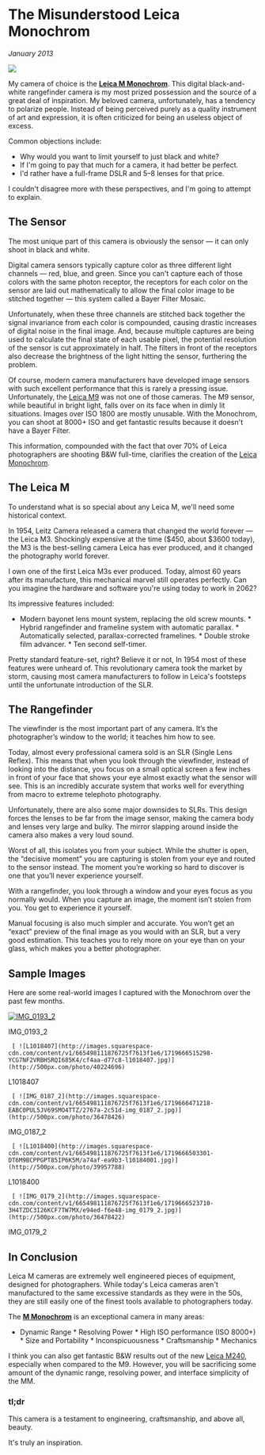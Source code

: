 # The Misunderstood Leica Monochrom
*January 2013*





![](https://images.squarespace-cdn.com/content/v1/665498111876725f7613f1e6/1719666469848-VPGMZWK1NYPB8RQRM3BY/24205-img.jpg)

My camera of choice is the [**Leica M Monochrom**](http://www.amazon.com/gp/product/B0082ES6HA/ref=as_li_ss_tl?ie=UTF8&camp=1789&creative=390957&creativeASIN=B0082ES6HA&linkCode=as2&tag=bookforkind-20). This digital black-and-white rangefinder camera is my most prized possession and the source of a great deal of inspiration. My beloved camera, unfortunately, has a tendency to polarize people. Instead of being perceived purely as a quality instrument of art and expression, it is often criticized for being an useless object of excess.

 Common objections include:

 * Why would you want to limit yourself to just black and white?
* If I'm going to pay that much for a camera, it had better be perfect.
* I'd rather have a full\-frame DSLR and 5–8 lenses for that price.

 I couldn't disagree more with these perspectives, and I'm going to attempt to explain.

 ## The Sensor

 The most unique part of this camera is obviously the sensor — it can only shoot in black and white.

 Digital camera sensors typically capture color as three different light channels — red, blue, and green. Since you can't capture each of those colors with the same photon receptor, the receptors for each color on the sensor are laid out mathematically to allow the final color image to be stitched together — this system called a Bayer Filter Mosaic.

 Unfortunately, when these three channels are stitched back together the signal invariance from each color is compounded, causing drastic increases of digital noise in the final image. And, because multiple captures are being used to calculate the final state of each usable pixel, the potential resolution of the sensor is cut approximately in half. The filters in front of the receptors also decrease the brightness of the light hitting the sensor, furthering the problem.

 Of course, modern camera manufacturers have developed image sensors with such excellent performance that this is rarely a pressing issue. Unfortunately, the [Leica M9](http://www.amazon.com/gp/product/B002NX13LC/ref=as_li_ss_tl?ie=UTF8&camp=1789&creative=390957&creativeASIN=B002NX13LC&linkCode=as2&tag=bookforkind-20) was not one of those cameras. The M9 sensor, while beautiful in bright light, falls over on its face when in dimly lit situations. Images over ISO 1800 are mostly unusable. With the Monochrom, you can shoot at 8000\+ ISO and get fantastic results because it doesn't have a Bayer Filter.

 This information, compounded with the fact that over 70% of Leica photographers are shooting B\&W full\-time, clarifies the creation of the [Leica Monochrom](http://www.amazon.com/gp/product/B0082ES6HA/ref=as_li_ss_tl?ie=UTF8&camp=1789&creative=390957&creativeASIN=B0082ES6HA&linkCode=as2&tag=bookforkind-20).

 ## The Leica M

 To understand what is so special about any Leica M, we'll need some historical context.

 In 1954, Leitz Camera released a camera that changed the world forever — the Leica M3\. Shockingly expensive at the time ($450, about $3600 today), the M3 is the best\-selling camera Leica has ever produced, and it changed the photography world forever.

 I own one of the first Leica M3s ever produced. Today, almost 60 years after its manufacture, this mechanical marvel still operates perfectly. Can you imagine the hardware and software you're using today to work in 2062?

 Its impressive features included:

 * Modern bayonet lens mount system, replacing the old screw mounts. \* Hybrid rangefinder and frameline system with automatic parallax. \* Automatically selected, parallax\-corrected framelines. \* Double stroke film advancer. \* Ten second self\-timer.

 Pretty standard feature\-set, right? Believe it or not, In 1954 most of these features were unheard of. This revolutionary camera took the market by storm, causing most camera manufacturers to follow in Leica's footsteps until the unfortunate introduction of the SLR.

 ## The Rangefinder

 The viewfinder is the most important part of any camera. It’s the photographer’s window to the world; it teaches him how to see.

 Today, almost every professional camera sold is an SLR (Single Lens Reflex). This means that when you look through the viewfinder, instead of looking into the distance, you focus on a small optical screen a few inches in front of your face that shows your eye almost exactly what the sensor will see. This is an incredibly accurate system that works well for everything from macro to extreme telephoto photography.

 Unfortunately, there are also some major downsides to SLRs. This design forces the lenses to be far from the image sensor, making the camera body and lenses very large and bulky. The mirror slapping around inside the camera also makes a very loud sound.

 Worst of all, this isolates you from your subject. While the shutter is open, the “decisive moment” you are capturing is stolen from your eye and routed to the sensor instead. The moment you’re working so hard to discover is one that you’ll never experience yourself.

 With a rangefinder, you look through a window and your eyes focus as you normally would. When you capture an image, the moment isn’t stolen from you. You get to experience it yourself.

 Manual focusing is also much simpler and accurate. You won’t get an “exact” preview of the final image as you would with an SLR, but a very good estimation. This teaches you to rely more on your eye than on your glass, which makes you a better photographer.

 ## Sample Images

 Here are some real\-world images I captured with the Monochrom over the past few months.

   [ ![IMG_0193_2](http://images.squarespace-cdn.com/content/v1/665498111876725f7613f1e6/1719666521683-XQL3FQKLAYBXIGGMY1OQ/e732c-0408c-img_0193_2.jpg)](http://500px.com/photo/37684704)

 IMG\_0193\_2

     [ ![L1018407](http://images.squarespace-cdn.com/content/v1/665498111876725f7613f1e6/1719666515298-YCG7NF2VRBHSRQI685K4/cf4aa-d77c8-l1018407.jpg)](http://500px.com/photo/40224696)

 L1018407

     [ ![IMG_0187_2](http://images.squarespace-cdn.com/content/v1/665498111876725f7613f1e6/1719666471218-EABC0PUL5JV69SMO4TTZ/2767a-2c51d-img_0187_2.jpg)](http://500px.com/photo/36478426)

 IMG\_0187\_2

     [ ![L1018400](http://images.squarespace-cdn.com/content/v1/665498111876725f7613f1e6/1719666503301-DT6M9BCPPGPT85IP6K5M/a74af-ea9b3-l10184001.jpg)](http://500px.com/photo/39957788)

 L1018400

     [ ![IMG_0179_2](http://images.squarespace-cdn.com/content/v1/665498111876725f7613f1e6/1719666523710-3H4TZDC3I26KCF7TW7MX/e94ed-f6e48-img_0179_2.jpg)](http://500px.com/photo/36478422)

 IMG\_0179\_2

   ## In Conclusion

 Leica M cameras are extremely well engineered pieces of equipment, designed for photographers. While today's Leica cameras aren't manufactured to the same excessive standards as they were in the 50s, they are still easily one of the finest tools available to photographers today.

 The [**M Monochrom**](http://www.amazon.com/gp/product/B0082ES6HA/ref=as_li_ss_tl?ie=UTF8&camp=1789&creative=390957&creativeASIN=B0082ES6HA&linkCode=as2&tag=bookforkind-20) is an exceptional camera in many areas:

 * Dynamic Range \* Resolving Power \* High ISO performance (ISO 8000\+) \* Size and Portability \* Inconspicuousness \* Craftsmanship \* Mechanics

 I think you can also get fantastic B\&W results out of the new [Leica M240](http://www.amazon.com/gp/product/B009FQSXYA/ref=as_li_ss_tl?ie=UTF8&camp=1789&creative=390957&creativeASIN=B009FQSXYA&linkCode=as2&tag=bookforkind-20), especially when compared to the M9\. However, you will be sacrificing some amount of the dynamic range, resolving power, and interface simplicity of the MM.

 ### tl;dr

 This camera is a testament to engineering, craftsmanship, and above all, beauty.

 It's truly an inspiration.
